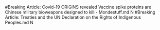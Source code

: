 #Breaking
Article: Covid-19 ORIGINS revealed Vaccine spike proteins are Chinese military bioweapons designed to kill - Mondestuff.md N
#Breaking
Article: Treaties and the UN Declaration on the Rights of Indigenous Peoples.md N
